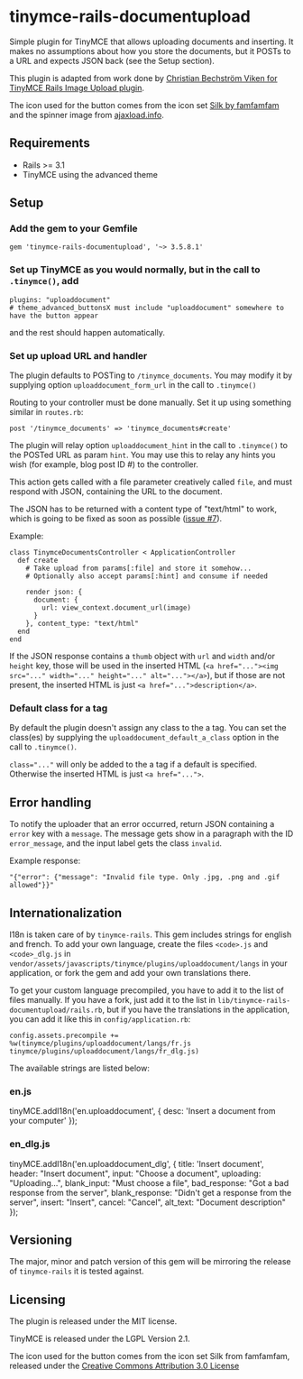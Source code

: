 # tinymce-rails-documentupload

  Simple plugin for TinyMCE that allows uploading documents and inserting.
  It makes no assumptions about how you store the documents, but it POSTs to a URL and expects JSON back (see the Setup section).

  This plugin is adapted from work done by [Christian Bechström Viken for TinyMCE Rails Image Upload plugin](https://github.com/PerfectlyNormal/tinymce-rails-imageupload).

  The icon used for the button comes from the icon set [Silk by famfamfam](http://www.famfamfam.com/lab/icons/silk/) and the spinner image from [ajaxload.info](http://ajaxload.info/).

## Requirements

  * Rails >= 3.1
  * TinyMCE using the advanced theme

## Setup

### Add the gem to your Gemfile

    gem 'tinymce-rails-documentupload', '~> 3.5.8.1'

### Set up TinyMCE as you would normally, but in the call to `.tinymce()`, add

    plugins: "uploaddocument"
    # theme_advanced_buttonsX must include "uploaddocument" somewhere to have the button appear

  and the rest should happen automatically.

### Set up upload URL and handler

  The plugin defaults to POSTing to `/tinymce_documents`.  You may modify it by supplying option `uploaddocument_form_url` in the call to `.tinymce()`

  Routing to your controller must be done manually.  Set it up using something similar in `routes.rb`:

    post '/tinymce_documents' => 'tinymce_documents#create'

  The plugin will relay option `uploaddocument_hint` in the call to `.tinymce()` to the POSTed URL as param `hint`.  You may use this to relay any hints you wish (for example, blog post ID #) to the controller.

  This action gets called with a file parameter creatively called `file`, and must respond with JSON, containing the URL to the document.

  The JSON has to be returned with a content type of "text/html" to work, which is going to be fixed as soon as possible ([issue #7](https://github.com/PerfectlyNormal/tinymce-rails-imageupload/issues/7)).

  Example:

    class TinymceDocumentsController < ApplicationController
      def create
        # Take upload from params[:file] and store it somehow...
        # Optionally also accept params[:hint] and consume if needed

        render json: {
          document: {
            url: view_context.document_url(image)
          }
        }, content_type: "text/html"
      end
    end

  If the JSON response contains a `thumb` object with `url` and `width` and/or `height` key, those will be used in the inserted HTML (`<a href="..."><img src="..." width="..." height="..." alt="..."></a>`), but if those are not present, the inserted HTML is just `<a href="...">description</a>`.

### Default class for a tag

  By default the plugin doesn't assign any class to the a tag. You can set the class(es) by supplying the `uploaddocument_default_a_class` option in the call to `.tinymce()`.

  `class="..."` will only be added to the a tag if a default is specified. Otherwise the inserted HTML is just `<a href="...">`.

## Error handling

To notify the uploader that an error occurred, return JSON containing a `error` key with a `message`.
The message gets show in a paragraph with the ID `error_message`, and the input label gets the class `invalid`.

Example response:

    "{"error": {"message": "Invalid file type. Only .jpg, .png and .gif allowed"}}"

## Internationalization

I18n is taken care of by `tinymce-rails`. This gem includes strings for english and french.
To add your own language, create the files `<code>.js` and `<code>_dlg.js` in `vendor/assets/javascripts/tinymce/plugins/uploaddocument/langs` in your application,
or fork the gem and add your own translations there.

To get your custom language precompiled, you have to add it to the list of files manually.
If you have a fork, just add it to the list in `lib/tinymce-rails-documentupload/rails.rb`, but if you have the translations in the application,
you can add it like this in `config/application.rb`:

    config.assets.precompile += %w(tinymce/plugins/uploaddocument/langs/fr.js tinymce/plugins/uploaddocument/langs/fr_dlg.js)

The available strings are listed below:

### en.js

tinyMCE.addI18n('en.uploaddocument', {
  desc: 'Insert a document from your computer'
});

### en_dlg.js

tinyMCE.addI18n('en.uploaddocument_dlg', {
  title: 'Insert document',
  header: "Insert document",
  input:  "Choose a document",
  uploading: "Uploading…",
  blank_input: "Must choose a file",
  bad_response: "Got a bad response from the server",
  blank_response: "Didn't get a response from the server",
  insert: "Insert",
  cancel: "Cancel",
  alt_text: "Document description"
});

## Versioning

The major, minor and patch version of this gem will be mirroring the release of `tinymce-rails` it is tested against.

## Licensing

The plugin is released under the MIT license.

TinyMCE is released under the LGPL Version 2.1.

The icon used for the button comes from the icon set Silk from famfamfam, released under the [Creative Commons Attribution 3.0 License](http://creativecommons.org/licenses/by/3.0/)